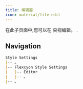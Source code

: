 ```yaml
---
title: 编辑器
icon: material/file-edit
---
```


在此子页面中,您可以在
央视编辑。
.

## Navigation

```md
Style Settings
|-- 。
|-- Flexcyon Style Settings
|   |-- Editor
|   |-- 。
|-- 。
```

